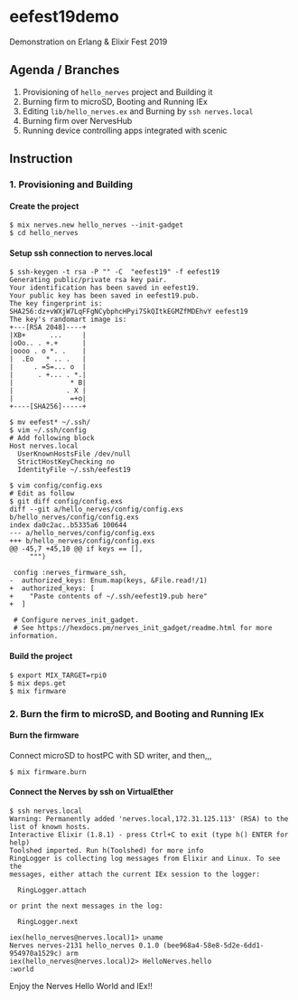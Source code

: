 # eefest19demo
Demonstration on Erlang &amp; Elixir Fest 2019

## Agenda / Branches

1. Provisioning of `hello_nerves` project and Building it
1. Burning firm to microSD, Booting and Running IEx
1. Editing `lib/hello_nerves.ex` and Burning by `ssh nerves.local`
1. Burning firm over NervesHub
1. Running device controlling apps integrated with scenic

## Instruction

### 1. Provisioning and Building

#### Create the project

```
$ mix nerves.new hello_nerves --init-gadget
$ cd hello_nerves
```

#### Setup ssh connection to nerves.local

```
$ ssh-keygen -t rsa -P "" -C  "eefest19" -f eefest19
Generating public/private rsa key pair.
Your identification has been saved in eefest19.
Your public key has been saved in eefest19.pub.
The key fingerprint is:
SHA256:dz+vWXjW7LqFFgNCybphcHPyi7SkQItkEGMZfMDEhvY eefest19
The key's randomart image is:
+---[RSA 2048]----+
|XB+      ...     |
|oOo.. . +.+      |
|oooo . o *. .    |
|  .Eo   * .. .   |
|     . =S=... o  |
|      . +... . *.|
|              * B|
|             . X |
|              =+o|
+----[SHA256]-----+

$ mv eefest* ~/.ssh/
$ vim ~/.ssh/config
# Add following block
Host nerves.local
  UserKnownHostsFile /dev/null
  StrictHostKeyChecking no
  IdentityFile ~/.ssh/eefest19

$ vim config/config.exs
# Edit as follow
$ git diff config/config.exs
diff --git a/hello_nerves/config/config.exs b/hello_nerves/config/config.exs
index da0c2ac..b5335a6 100644
--- a/hello_nerves/config/config.exs
+++ b/hello_nerves/config/config.exs
@@ -45,7 +45,10 @@ if keys == [],
     """)
 
 config :nerves_firmware_ssh,
-  authorized_keys: Enum.map(keys, &File.read!/1)
+  authorized_keys: [
+    "Paste contents of ~/.ssh/eefest19.pub here"
+  ]
 
 # Configure nerves_init_gadget.
 # See https://hexdocs.pm/nerves_init_gadget/readme.html for more information.

```

#### Build the project

```
$ export MIX_TARGET=rpi0
$ mix deps.get
$ mix firmware
```

### 2. Burn the firm to microSD, and Booting and Running IEx

#### Burn the firmware

Connect microSD to hostPC with SD writer, and then,,,

```
$ mix firmware.burn
```

#### Connect the Nerves by ssh on VirtualEther

```
$ ssh nerves.local 
Warning: Permanently added 'nerves.local,172.31.125.113' (RSA) to the list of known hosts.
Interactive Elixir (1.8.1) - press Ctrl+C to exit (type h() ENTER for help)
Toolshed imported. Run h(Toolshed) for more info
RingLogger is collecting log messages from Elixir and Linux. To see the
messages, either attach the current IEx session to the logger:

  RingLogger.attach

or print the next messages in the log:

  RingLogger.next

iex(hello_nerves@nerves.local)1> uname 
Nerves nerves-2131 hello_nerves 0.1.0 (bee968a4-58e8-5d2e-6dd1-954970a1529c) arm
iex(hello_nerves@nerves.local)2> HelloNerves.hello
:world
```

Enjoy the Nerves Hello World and IEx!!
